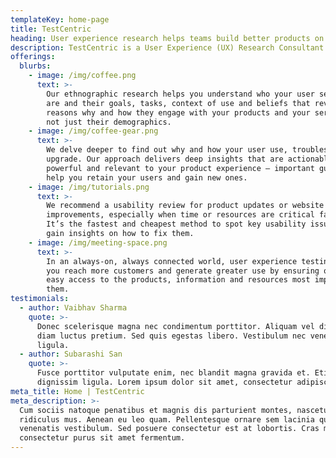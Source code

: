 ```yaml
---
templateKey: home-page
title: TestCentric
heading: User experience research helps teams build better products on smaller budgets
description: TestCentric is a User Experience (UX) Research Consultant for Startups
offerings:
  blurbs:
    - image: /img/coffee.png
      text: >-
        Our ethnographic research helps you understand who your user segments
        are and their goals, tasks, context of use and beliefs that reveal the
        reasons why and how they engage with your products and your services,
        not just their demographics.
    - image: /img/coffee-gear.png
      text: >-
        We delve deeper to find out why and how your user use, troubleshoot and
        upgrade. Our approach delivers deep insights that are actionable,
        powerful and relevant to your product experience – important guidance to
        help you retain your users and gain new ones.
    - image: /img/tutorials.png
      text: >-
        We recommend a usability review for product updates or website
        improvements, especially when time or resources are critical factors.
        It’s the fastest and cheapest method to spot key usability issues and
        gain insights on how to fix them.
    - image: /img/meeting-space.png
      text: >-
        In an always-on, always connected world, user experience testing helps
        you reach more customers and generate greater use by ensuring quick and
        easy access to the products, information and resources most important to
        them.
testimonials:
  - author: Vaibhav Sharma
    quote: >-
      Donec scelerisque magna nec condimentum porttitor. Aliquam vel diam sed
      diam luctus pretium. Sed quis egestas libero. Vestibulum nec venenatis
      ligula.
  - author: Subarashi San
    quote: >-
      Fusce porttitor vulputate enim, nec blandit magna gravida et. Etiam et
      dignissim ligula. Lorem ipsum dolor sit amet, consectetur adipiscing elit.
meta_title: Home | TestCentric
meta_description: >-
  Cum sociis natoque penatibus et magnis dis parturient montes, nascetur
  ridiculus mus. Aenean eu leo quam. Pellentesque ornare sem lacinia quam
  venenatis vestibulum. Sed posuere consectetur est at lobortis. Cras mattis
  consectetur purus sit amet fermentum.
---
```


